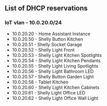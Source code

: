 ## List of DHCP reservations

### IoT vlan - 10.0.20.0/24

- 10.0.20.20 - Home Assistant Instance
- 10.0.20.50 - Shelly Button Kitchen
- 10.0.20.51 - Shelly Socket Garage
- 10.0.20.52 - Shelly Light Front
- 10.0.20.53 - Shelly Light Kitchen Spotlights
- 10.0.20.54 - Shelly Light Kitchen Pendants
- 10.0.20.55 - Shelly Light Living Spotlights
- 10.0.20.56 - Shelly Light Bathroom LED
- 10.0.20.57 - Shelly Button Garden Light
- 10.0.20.58 - Tablet Kitchen
- 10.0.20.60 - Shelly Light Kitchen Cabinets
- 10.0.20.61 - Shelly Light Office LED
- 10.0.20.62 - Shelly Light Office Wall Light
